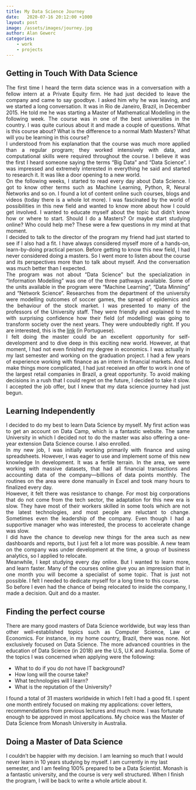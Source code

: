 ```yaml
---
title: My Data Science Journey
date:   2020-07-16 20:12:00 +1000
layout: post
image: /assets/images/journey.jpg
author: Alan Gewerc
categories:
    - work
    - projects
---
```


## Getting in Touch With Data Science
<p style='text-align: justify;'> 
The first time I heard the term data science was in a conversation with a fellow intern at a Private Equity firm. 
He had just decided to leave the company and came to say goodbye. I asked him why he was leaving, and we started a long conversation. 
It was in Rio de Janeiro, Brazil, in December 2015. He told me he was starting a Master of Mathematical Modelling in the following week. 
The course was in one of the best universities in the country. I was quite curious about it and made a couple of questions.  
What is this course about? What is the difference to a normal Math Masters? What will you be learning in this course? <br>
I understood from his explanation that the course was much more applied than a regular program; they worked intensively with data, 
and computational skills were required throughout the course. I believe it was the first I heard someone saying the terms “Big Data” and “Data Science”. 
I was impressed and extremely interested in everything he said and started to research it.  It was like a door opening to a new world. <br>
On the following weeks, I started to read every day about Data Science. I got to know other terms such as Machine Learning, Python, R, Neural Networks and so on. 
I found a lot of content online such courses, blogs and videos (today there is a whole lot more). 
I was fascinated by the world of possibilities in this new field and wanted to know more about how I could get involved. 
I wanted to educate myself about the topic but didn’t know how or where to start. Should I do a Masters?  Or maybe start studying online? Who could help me? 
These were a few questions in my mind at that moment. <br>
I decided to talk to the director of the program my friend had just started to see if I also had a fit. 
I have always considered myself more of a hands-on, learn-by-doing practical person. 
Before getting to know this new field, I had never considered doing a masters. 
So I went more to listen about the course and its perspectives more than to talk about myself. And the conversation was much better than I expected.<br>
The program was not about “Data Science” but the specialization in “Information Modelling” was one of the three pathways available. 
Some of the units available in the program were “Machine Learning”, “Data Minning” and “Network Science”. 
Researches from the department of the university were modelling outcomes of soccer games, the spread of epidemics and the behaviour of the stock market. 
I was presented to many of the professors of the University staff. 
They were friendly and explained to me with surprising confidence how their field (of modelling) was going to transform society over the next years. 
They were undoubtedly right. If you are interested, this is the <a href="https://emap.fgv.br/mestrado/modelagem-matematica">link</a> (in Portuguese). <br>
I felt doing the master could be an excellent opportunity for self-development and to dive deep in this exciting new world. 
However, at that moment, I had not even finished my degree in economics. 
I was actually in my last semester and working on the graduation project. 
I had a few years of experience working with finance as an intern in financial markets. 
And to make things more complicated, I had just received an offer to work in one of the largest retail companies in Brazil, a great opportunity. 
To avoid making decisions in a rush that I could regret on the future, I decided to take it slow. 
I accepted the job offer, but I knew that my data science journey had just begun. 
</p>

## Learning Independently
<p style='text-align: justify;'> 
I decided to do my best to learn Data Science by myself. My first action was to get an account on Data Camp, which is a fantastic website. 
The same University in which I decided not to do the master was also offering a one-year extension Data Science course. I also enrolled. <br>
In my new job, I was initially working primarily with finance and using spreadsheets. However, I was eager to use and implement some of this new knowledge In development. 
It was a fertile terrain. In the area, we were working with massive datasets, that had all financial transactions and accounting data of the company—billions of data points monthly.
The routines on the area were done manually in Excel and took many hours to finalized every day. <br>
However, it felt there was resistance to change. For most big corporations that do not come from the tech sector, the adaptation for this new era is slow. 
They have most of their workers skilled in some tools which are not the latest technologies, and most people are reluctant to change. Sometimes even the leadership of the company. 
Even though I had a supportive manager who was interested, the process to accelerate change was slow. <br>
I did have the chance to develop new things for the area such as new dashboards and reports, but I just felt a lot more was possible. 
A new team on the company was under development at the time, a group of business analytics, so I applied to relocate. <br>
Meanwhile, I kept studying every day online. But I wanted to learn more, and learn faster. Many of the courses online give you an impression 
that in one month you will become a specialist of some topic. That is just not possible. I felt I needed to dedicate myself for a long time to this course.<br>
So before I even had the chance of being relocated to inside the company, I made a decision. Quit and do a master. 
</p>

## Finding the perfect course
<p style='text-align: justify;'> 
There are many good masters of Data Science worldwide, but way less than other well-established topics such as Computer Science, 
Law or Economics. For instance, in my home country, Brazil, there was none. Not exclusively focused on Data Science. 
The more advanced countries in the education of Data Science (in 2018) are the U.S, U.K and Australia. 
Some of the topics I was concerned when applying were the following:
<ul>
  <li>What to do if you do not have IT background?</li>
  <li>How long will the course take?</li>
  <li>What technologies will I learn?</li>
  <li>What is the reputation of the University?</li>
</ul>
	I found a total of 31 masters worldwide in which I felt I had a good fit. 
	I spent one month entirely focused on making my applications: cover letters, recommendations from previous lectures and much more. 
	I was fortunate enough to be approved in most applications. My choice was the Master of Data Science from Monash University in Australia.  
</p>



## Doing a Master of Data Science
I couldn’t be happier with my decision. 
I am learning so much that I would never learn in 10 years studying by myself. 
I am currently in my last semester, and I am feeling 100% prepared to be a Data Scientist. 
Monash is a fantastic university, and the course is very well structured. When I finish the program, I will be back to write a whole article about it. 













